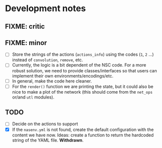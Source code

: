 # Development notes

## FIXME: critic

## FIXME: minor

- [ ] Store the strings of the actions (`actions_info`) using the codes (`1`, `2` ...) instead of `convolution`, `remove`, etc.
- [ ] Currently, the logic is a bit dependent of the NSC code. For a more robust solution, we need to provide classes/interfaces so that users can implement their own environments/encodings/etc.
- [ ] In general, make the code here cleaner.
- [ ] For the `render()` function we are printing the state, but it could also be nice to make a plot of the network (this should come from the `net_ops` or/and `utl` modules).

## TODO

- [ ] Decide on the actions to support
- [X] If the `nasenv.yml` is not found, create the default configuration with the content we have now. Ideas: create a function to return the hardcoded string of the YAML file. **Withdrawn**.
